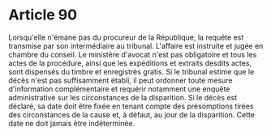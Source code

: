 # Article 90

Lorsqu'elle n'émane pas du procureur de la République, la requête est transmise par son intermédiaire au tribunal. L'affaire est instruite et jugée en chambre du conseil. Le ministère d'avocat n'est pas obligatoire et tous les actes de la procédure, ainsi que les expéditions et extraits desdits actes, sont dispensés du timbre et enregistrés gratis.   Si le tribunal estime que le décès n'est pas suffisamment établi, il peut ordonner toute mesure d'information complémentaire et requérir notamment une enquête administrative sur les circonstances de la disparition.   Si le décès est déclaré, sa date doit être fixée en tenant compte des présomptions tirées des circonstances de la cause et, à défaut, au jour de la disparition. Cette date ne doit jamais être indéterminée.